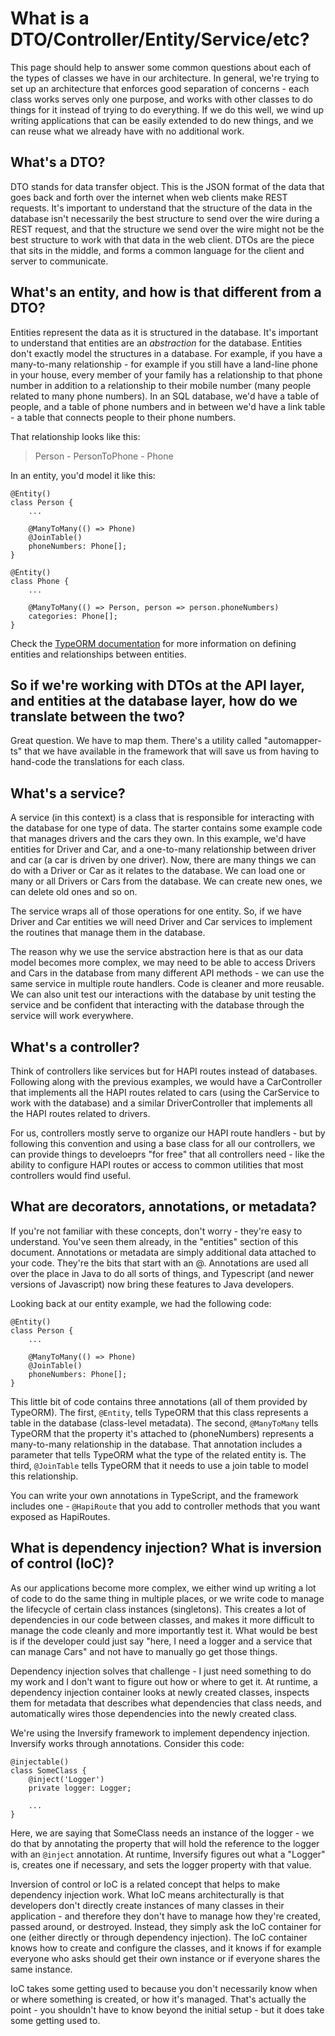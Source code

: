 # What is a DTO/Controller/Entity/Service/etc?

This page should help to answer some common questions about each of the types of classes we have in our architecture.  In general, we're trying to set up an architecture that enforces good separation of concerns - each class works serves only one purpose, and works with other classes to do things for it instead of trying to do everything.  If we do this well, we wind up writing applications that can be easily extended to do new things, and we can reuse what we already have with no additional work.

## What's a DTO?

DTO stands for data transfer object.  This is the JSON format of the data that goes back and forth over the internet when web clients make REST requests.  It's important to understand that the structure of the data in the database isn't necessarily the best structure to send over the wire during a REST request, and that the structure we send over the wire might not be the best structure to work with that data in the web client.  DTOs are the piece that sits in the middle, and forms a common language for the client and server to communicate.

## What's an entity, and how is that different from a DTO?

Entities represent the data as it is structured in the database.  It's important to understand that entities are an *abstraction* for the database.  Entities don't exactly model the structures in a database.  For example, if you have a many-to-many relationship - for example if you still have a land-line phone in your house, every member of your family has a relationship to that phone number in addition to a relationship to their mobile number (many people related to many phone numbers).  In an SQL database, we'd have a table of people, and a table of phone numbers and in between we'd have a link table - a table that connects people to their phone numbers.

That relationship looks like this:
> Person - PersonToPhone - Phone

In an entity, you'd model it like this:
```
@Entity()
class Person {
    ...

    @ManyToMany(() => Phone)
    @JoinTable()
    phoneNumbers: Phone[];
}

@Entity()
class Phone {
    ...

    @ManyToMany(() => Person, person => person.phoneNumbers)
    categories: Phone[];
}
```

Check the [TypeORM documentation](https://github.com/typeorm/typeorm/tree/master/docs) for more information on defining entities and relationships between entities.

## So if we're working with DTOs at the API layer, and entities at the database layer, how do we translate between the two?

Great question.  We have to map them.  There's a utility called "automapper-ts" that we have available in the framework that will save us from having to hand-code the translations for each class.

## What's a service?

A service (in this context) is a class that is responsible for interacting with the database for one type of data.  The starter contains some example code that manages drivers and the cars they own.  In this example, we'd have entities for Driver and Car, and a one-to-many relationship between driver and car (a car is driven by one driver).  Now, there are many things we can do with a Driver or Car as it relates to the database.  We can load one or many or all Drivers or Cars from the database.  We can create new ones, we can delete old ones and so on.

The service wraps all of those operations for one entity.  So, if we have Driver and Car entities we will need Driver and Car services to implement the routines that manage them in the database.

The reason why we use the service abstraction here is that as our data model becomes more complex, we may need to be able to access Drivers and Cars in the database from many different API methods - we can use the same service in multiple route handlers.   Code is cleaner and more reusable.  We can also unit test our interactions with the database by unit testing the service and be confident that interacting with the database through the service will work everywhere.

## What's a controller?

Think of controllers like services but for HAPI routes instead of databases.  Following along with the previous examples, we would have a CarController that implements all the HAPI routes related to cars (using the CarService to work with the database) and a similar DriverController that implements all the HAPI routes related to drivers.

For us, controllers mostly serve to organize our HAPI route handlers - but by following this convention and using a base class for all our controllers, we can provide things to develoeprs "for free" that all controllers need - like the ability to configure HAPI routes or access to common utilities that most controllers would find useful.

## What are decorators, annotations, or metadata?

If you're not familiar with these concepts, don't worry - they're easy to understand.  You've seen them already, in the "entities" section of this document.  Annotations or metadata are simply additional data attached to your code.  They're the bits that start with an @.  Annotations are used all over the place in Java to do all sorts of things, and Typescript (and newer versions of Javascript) now bring these features to Java developers.

Looking back at our entity example, we had the following code:
```
@Entity()
class Person {
    ...

    @ManyToMany(() => Phone)
    @JoinTable()
    phoneNumbers: Phone[];
}
```

This little bit of code contains three annotations (all of them provided by TypeORM).  The first, ```@Entity```, tells TypeORM that this class represents a table in the database (class-level metadata).  The second, ```@ManyToMany``` tells TypeORM that the property it's attached to (phoneNumbers) represents a many-to-many relationship in the database.  That annotation includes a parameter that tells TypeORM what the type of the related entity is.  The third, ```@JoinTable``` tells TypeORM that it needs to use a join table to model this relationship.

You can write your own annotations in TypeScript, and the framework includes one - ```@HapiRoute``` that you add to controller methods that you want exposed as HapiRoutes.

## What is dependency injection?  What is inversion of control (IoC)?

As our applications become more complex, we either wind up writing a lot of code to do the same thing in multiple places, or we write code to manage the lifecycle of certain class instances (singletons).  This creates a lot of dependencies in our code between classes, and makes it more difficult to manage the code cleanly and more importantly test it.  What would be best is if the developer could just say "here, I need a logger and a service that can manage Cars" and not have to manually go get those things.

Dependency injection solves that challenge - I just need something to do my work and I don't want to figure out how or where to get it.  At runtime, a dependency injection container looks at newly created classes, inspects them for metadata that describes what dependencies that class needs, and automatically wires those dependencies into the newly created class.

We're using the Inversify framework to implement dependency injection.  Inversify works through annotations.  Consider this code:
```
@injectable()
class SomeClass {
    @inject('Logger')
    private logger: Logger;

    ...
}
```

Here, we are saying that SomeClass needs an instance of the logger - we do that by annotating the property that will hold the reference to the logger with an ```@inject``` annotation.  At runtime, Inversify figures out what a "Logger" is, creates one if necessary, and sets the logger property with that value.

Inversion of control or IoC is a related concept that helps to make dependency injection work.  What IoC means architecturally is that developers don't directly create instances of many classes in their application - and therefore they don't have to manage how they're created, passed around, or destroyed.  Instead, they simply ask the IoC container for one (either directly or through dependency injection).  The IoC container knows how to create and configure the classes, and it knows if for example everyone who asks should get their own instance or if everyone shares the same instance.

IoC takes some getting used to because you don't necessarily know when or where something is created, or how it's managed.  That's actually the point - you shouldn't have to know beyond the initial setup - but it does take some getting used to.